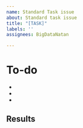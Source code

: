 ```yaml
---
name: Standard Task issue
about: Standard task issue
title: "[TASK]"
labels: ''
assignees: BigDataNatan

---
```


# **To-do**
- 
- 
- 
## **Results**

